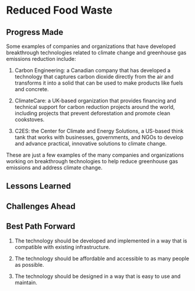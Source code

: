# Reduced Food Waste

## Progress Made



Some examples of companies and organizations that have developed breakthrough technologies related to climate change and greenhouse gas emissions reduction include:

1. Carbon Engineering: a Canadian company that has developed a technology that captures carbon dioxide directly from the air and transforms it into a solid that can be used to make products like fuels and concrete.

2. ClimateCare: a UK-based organization that provides financing and technical support for carbon reduction projects around the world, including projects that prevent deforestation and promote clean cookstoves.

3. C2ES: the Center for Climate and Energy Solutions, a US-based think tank that works with businesses, governments, and NGOs to develop and advance practical, innovative solutions to climate change.

These are just a few examples of the many companies and organizations working on breakthrough technologies to help reduce greenhouse gas emissions and address climate change.

## Lessons Learned



## Challenges Ahead



## Best Path Forward



1. The technology should be developed and implemented in a way that is compatible with existing infrastructure.

2. The technology should be affordable and accessible to as many people as possible.

3. The technology should be designed in a way that is easy to use and maintain.
